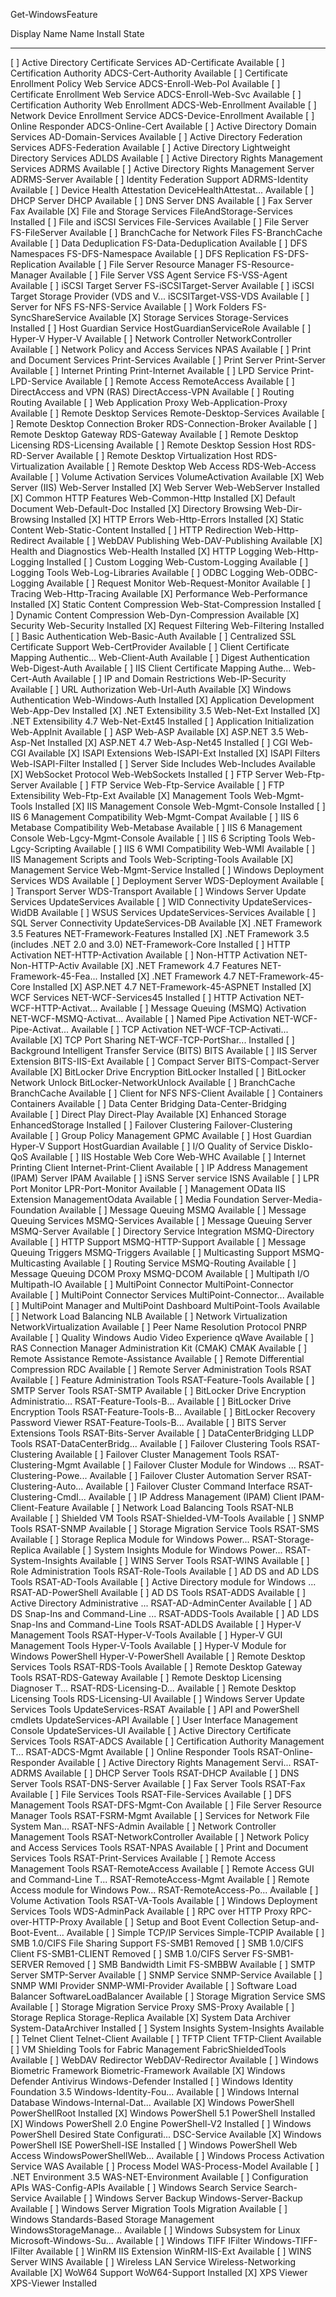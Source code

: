 Get-WindowsFeature


Display Name                                            Name                       Install State
------------                                            ----                       -------------
[ ] Active Directory Certificate Services               AD-Certificate                 Available
    [ ] Certification Authority                         ADCS-Cert-Authority            Available
    [ ] Certificate Enrollment Policy Web Service       ADCS-Enroll-Web-Pol            Available
    [ ] Certificate Enrollment Web Service              ADCS-Enroll-Web-Svc            Available
    [ ] Certification Authority Web Enrollment          ADCS-Web-Enrollment            Available
    [ ] Network Device Enrollment Service               ADCS-Device-Enrollment         Available
    [ ] Online Responder                                ADCS-Online-Cert               Available
[ ] Active Directory Domain Services                    AD-Domain-Services             Available
[ ] Active Directory Federation Services                ADFS-Federation                Available
[ ] Active Directory Lightweight Directory Services     ADLDS                          Available
[ ] Active Directory Rights Management Services         ADRMS                          Available
    [ ] Active Directory Rights Management Server       ADRMS-Server                   Available
    [ ] Identity Federation Support                     ADRMS-Identity                 Available
[ ] Device Health Attestation                           DeviceHealthAttestat...        Available
[ ] DHCP Server                                         DHCP                           Available
[ ] DNS Server                                          DNS                            Available
[ ] Fax Server                                          Fax                            Available
[X] File and Storage Services                           FileAndStorage-Services        Installed
    [ ] File and iSCSI Services                         File-Services                  Available
        [ ] File Server                                 FS-FileServer                  Available
        [ ] BranchCache for Network Files               FS-BranchCache                 Available
        [ ] Data Deduplication                          FS-Data-Deduplication          Available
        [ ] DFS Namespaces                              FS-DFS-Namespace               Available
        [ ] DFS Replication                             FS-DFS-Replication             Available
        [ ] File Server Resource Manager                FS-Resource-Manager            Available
        [ ] File Server VSS Agent Service               FS-VSS-Agent                   Available
        [ ] iSCSI Target Server                         FS-iSCSITarget-Server          Available
        [ ] iSCSI Target Storage Provider (VDS and V... iSCSITarget-VSS-VDS            Available
        [ ] Server for NFS                              FS-NFS-Service                 Available
        [ ] Work Folders                                FS-SyncShareService            Available
    [X] Storage Services                                Storage-Services               Installed
[ ] Host Guardian Service                               HostGuardianServiceRole        Available
[ ] Hyper-V                                             Hyper-V                        Available
[ ] Network Controller                                  NetworkController              Available
[ ] Network Policy and Access Services                  NPAS                           Available
[ ] Print and Document Services                         Print-Services                 Available
    [ ] Print Server                                    Print-Server                   Available
    [ ] Internet Printing                               Print-Internet                 Available
    [ ] LPD Service                                     Print-LPD-Service              Available
[ ] Remote Access                                       RemoteAccess                   Available
    [ ] DirectAccess and VPN (RAS)                      DirectAccess-VPN               Available
    [ ] Routing                                         Routing                        Available
    [ ] Web Application Proxy                           Web-Application-Proxy          Available
[ ] Remote Desktop Services                             Remote-Desktop-Services        Available
    [ ] Remote Desktop Connection Broker                RDS-Connection-Broker          Available
    [ ] Remote Desktop Gateway                          RDS-Gateway                    Available
    [ ] Remote Desktop Licensing                        RDS-Licensing                  Available
    [ ] Remote Desktop Session Host                     RDS-RD-Server                  Available
    [ ] Remote Desktop Virtualization Host              RDS-Virtualization             Available
    [ ] Remote Desktop Web Access                       RDS-Web-Access                 Available
[ ] Volume Activation Services                          VolumeActivation               Available
[X] Web Server (IIS)                                    Web-Server                     Installed
    [X] Web Server                                      Web-WebServer                  Installed
        [X] Common HTTP Features                        Web-Common-Http                Installed
            [X] Default Document                        Web-Default-Doc                Installed
            [X] Directory Browsing                      Web-Dir-Browsing               Installed
            [X] HTTP Errors                             Web-Http-Errors                Installed
            [X] Static Content                          Web-Static-Content             Installed
            [ ] HTTP Redirection                        Web-Http-Redirect              Available
            [ ] WebDAV Publishing                       Web-DAV-Publishing             Available
        [X] Health and Diagnostics                      Web-Health                     Installed
            [X] HTTP Logging                            Web-Http-Logging               Installed
            [ ] Custom Logging                          Web-Custom-Logging             Available
            [ ] Logging Tools                           Web-Log-Libraries              Available
            [ ] ODBC Logging                            Web-ODBC-Logging               Available
            [ ] Request Monitor                         Web-Request-Monitor            Available
            [ ] Tracing                                 Web-Http-Tracing               Available
        [X] Performance                                 Web-Performance                Installed
            [X] Static Content Compression              Web-Stat-Compression           Installed
            [ ] Dynamic Content Compression             Web-Dyn-Compression            Available
        [X] Security                                    Web-Security                   Installed
            [X] Request Filtering                       Web-Filtering                  Installed
            [ ] Basic Authentication                    Web-Basic-Auth                 Available
            [ ] Centralized SSL Certificate Support     Web-CertProvider               Available
            [ ] Client Certificate Mapping Authentic... Web-Client-Auth                Available
            [ ] Digest Authentication                   Web-Digest-Auth                Available
            [ ] IIS Client Certificate Mapping Authe... Web-Cert-Auth                  Available
            [ ] IP and Domain Restrictions              Web-IP-Security                Available
            [ ] URL Authorization                       Web-Url-Auth                   Available
            [X] Windows Authentication                  Web-Windows-Auth               Installed
        [X] Application Development                     Web-App-Dev                    Installed
            [X] .NET Extensibility 3.5                  Web-Net-Ext                    Installed
            [X] .NET Extensibility 4.7                  Web-Net-Ext45                  Installed
            [ ] Application Initialization              Web-AppInit                    Available
            [ ] ASP                                     Web-ASP                        Available
            [X] ASP.NET 3.5                             Web-Asp-Net                    Installed
            [X] ASP.NET 4.7                             Web-Asp-Net45                  Installed
            [ ] CGI                                     Web-CGI                        Available
            [X] ISAPI Extensions                        Web-ISAPI-Ext                  Installed
            [X] ISAPI Filters                           Web-ISAPI-Filter               Installed
            [ ] Server Side Includes                    Web-Includes                   Available
            [X] WebSocket Protocol                      Web-WebSockets                 Installed
    [ ] FTP Server                                      Web-Ftp-Server                 Available
        [ ] FTP Service                                 Web-Ftp-Service                Available
        [ ] FTP Extensibility                           Web-Ftp-Ext                    Available
    [X] Management Tools                                Web-Mgmt-Tools                 Installed
        [X] IIS Management Console                      Web-Mgmt-Console               Installed
        [ ] IIS 6 Management Compatibility              Web-Mgmt-Compat                Available
            [ ] IIS 6 Metabase Compatibility            Web-Metabase                   Available
            [ ] IIS 6 Management Console                Web-Lgcy-Mgmt-Console          Available
            [ ] IIS 6 Scripting Tools                   Web-Lgcy-Scripting             Available
            [ ] IIS 6 WMI Compatibility                 Web-WMI                        Available
        [ ] IIS Management Scripts and Tools            Web-Scripting-Tools            Available
        [X] Management Service                          Web-Mgmt-Service               Installed
[ ] Windows Deployment Services                         WDS                            Available
    [ ] Deployment Server                               WDS-Deployment                 Available
    [ ] Transport Server                                WDS-Transport                  Available
[ ] Windows Server Update Services                      UpdateServices                 Available
    [ ] WID Connectivity                                UpdateServices-WidDB           Available
    [ ] WSUS Services                                   UpdateServices-Services        Available
    [ ] SQL Server Connectivity                         UpdateServices-DB              Available
[X] .NET Framework 3.5 Features                         NET-Framework-Features         Installed
    [X] .NET Framework 3.5 (includes .NET 2.0 and 3.0)  NET-Framework-Core             Installed
    [ ] HTTP Activation                                 NET-HTTP-Activation            Available
    [ ] Non-HTTP Activation                             NET-Non-HTTP-Activ             Available
[X] .NET Framework 4.7 Features                         NET-Framework-45-Fea...        Installed
    [X] .NET Framework 4.7                              NET-Framework-45-Core          Installed
    [X] ASP.NET 4.7                                     NET-Framework-45-ASPNET        Installed
    [X] WCF Services                                    NET-WCF-Services45             Installed
        [ ] HTTP Activation                             NET-WCF-HTTP-Activat...        Available
        [ ] Message Queuing (MSMQ) Activation           NET-WCF-MSMQ-Activat...        Available
        [ ] Named Pipe Activation                       NET-WCF-Pipe-Activat...        Available
        [ ] TCP Activation                              NET-WCF-TCP-Activati...        Available
        [X] TCP Port Sharing                            NET-WCF-TCP-PortShar...        Installed
[ ] Background Intelligent Transfer Service (BITS)      BITS                           Available
    [ ] IIS Server Extension                            BITS-IIS-Ext                   Available
    [ ] Compact Server                                  BITS-Compact-Server            Available
[X] BitLocker Drive Encryption                          BitLocker                      Installed
[ ] BitLocker Network Unlock                            BitLocker-NetworkUnlock        Available
[ ] BranchCache                                         BranchCache                    Available
[ ] Client for NFS                                      NFS-Client                     Available
[ ] Containers                                          Containers                     Available
[ ] Data Center Bridging                                Data-Center-Bridging           Available
[ ] Direct Play                                         Direct-Play                    Available
[X] Enhanced Storage                                    EnhancedStorage                Installed
[ ] Failover Clustering                                 Failover-Clustering            Available
[ ] Group Policy Management                             GPMC                           Available
[ ] Host Guardian Hyper-V Support                       HostGuardian                   Available
[ ] I/O Quality of Service                              DiskIo-QoS                     Available
[ ] IIS Hostable Web Core                               Web-WHC                        Available
[ ] Internet Printing Client                            Internet-Print-Client          Available
[ ] IP Address Management (IPAM) Server                 IPAM                           Available
[ ] iSNS Server service                                 ISNS                           Available
[ ] LPR Port Monitor                                    LPR-Port-Monitor               Available
[ ] Management OData IIS Extension                      ManagementOdata                Available
[ ] Media Foundation                                    Server-Media-Foundation        Available
[ ] Message Queuing                                     MSMQ                           Available
    [ ] Message Queuing Services                        MSMQ-Services                  Available
        [ ] Message Queuing Server                      MSMQ-Server                    Available
        [ ] Directory Service Integration               MSMQ-Directory                 Available
        [ ] HTTP Support                                MSMQ-HTTP-Support              Available
        [ ] Message Queuing Triggers                    MSMQ-Triggers                  Available
        [ ] Multicasting Support                        MSMQ-Multicasting              Available
        [ ] Routing Service                             MSMQ-Routing                   Available
    [ ] Message Queuing DCOM Proxy                      MSMQ-DCOM                      Available
[ ] Multipath I/O                                       Multipath-IO                   Available
[ ] MultiPoint Connector                                MultiPoint-Connector           Available
    [ ] MultiPoint Connector Services                   MultiPoint-Connector...        Available
    [ ] MultiPoint Manager and MultiPoint Dashboard     MultiPoint-Tools               Available
[ ] Network Load Balancing                              NLB                            Available
[ ] Network Virtualization                              NetworkVirtualization          Available
[ ] Peer Name Resolution Protocol                       PNRP                           Available
[ ] Quality Windows Audio Video Experience              qWave                          Available
[ ] RAS Connection Manager Administration Kit (CMAK)    CMAK                           Available
[ ] Remote Assistance                                   Remote-Assistance              Available
[ ] Remote Differential Compression                     RDC                            Available
[ ] Remote Server Administration Tools                  RSAT                           Available
    [ ] Feature Administration Tools                    RSAT-Feature-Tools             Available
        [ ] SMTP Server Tools                           RSAT-SMTP                      Available
        [ ] BitLocker Drive Encryption Administratio... RSAT-Feature-Tools-B...        Available
            [ ] BitLocker Drive Encryption Tools        RSAT-Feature-Tools-B...        Available
            [ ] BitLocker Recovery Password Viewer      RSAT-Feature-Tools-B...        Available
        [ ] BITS Server Extensions Tools                RSAT-Bits-Server               Available
        [ ] DataCenterBridging LLDP Tools               RSAT-DataCenterBridg...        Available
        [ ] Failover Clustering Tools                   RSAT-Clustering                Available
            [ ] Failover Cluster Management Tools       RSAT-Clustering-Mgmt           Available
            [ ] Failover Cluster Module for Windows ... RSAT-Clustering-Powe...        Available
            [ ] Failover Cluster Automation Server      RSAT-Clustering-Auto...        Available
            [ ] Failover Cluster Command Interface      RSAT-Clustering-CmdI...        Available
        [ ] IP Address Management (IPAM) Client         IPAM-Client-Feature            Available
        [ ] Network Load Balancing Tools                RSAT-NLB                       Available
        [ ] Shielded VM Tools                           RSAT-Shielded-VM-Tools         Available
        [ ] SNMP Tools                                  RSAT-SNMP                      Available
        [ ] Storage Migration Service Tools             RSAT-SMS                       Available
        [ ] Storage Replica Module for Windows Power... RSAT-Storage-Replica           Available
        [ ] System Insights Module for Windows Power... RSAT-System-Insights           Available
        [ ] WINS Server Tools                           RSAT-WINS                      Available
    [ ] Role Administration Tools                       RSAT-Role-Tools                Available
        [ ] AD DS and AD LDS Tools                      RSAT-AD-Tools                  Available
            [ ] Active Directory module for Windows ... RSAT-AD-PowerShell             Available
            [ ] AD DS Tools                             RSAT-ADDS                      Available
                [ ] Active Directory Administrative ... RSAT-AD-AdminCenter            Available
                [ ] AD DS Snap-Ins and Command-Line ... RSAT-ADDS-Tools                Available
            [ ] AD LDS Snap-Ins and Command-Line Tools  RSAT-ADLDS                     Available
        [ ] Hyper-V Management Tools                    RSAT-Hyper-V-Tools             Available
            [ ] Hyper-V GUI Management Tools            Hyper-V-Tools                  Available
            [ ] Hyper-V Module for Windows PowerShell   Hyper-V-PowerShell             Available
        [ ] Remote Desktop Services Tools               RSAT-RDS-Tools                 Available
            [ ] Remote Desktop Gateway Tools            RSAT-RDS-Gateway               Available
            [ ] Remote Desktop Licensing Diagnoser T... RSAT-RDS-Licensing-D...        Available
            [ ] Remote Desktop Licensing Tools          RDS-Licensing-UI               Available
        [ ] Windows Server Update Services Tools        UpdateServices-RSAT            Available
            [ ] API and PowerShell cmdlets              UpdateServices-API             Available
            [ ] User Interface Management Console       UpdateServices-UI              Available
        [ ] Active Directory Certificate Services Tools RSAT-ADCS                      Available
            [ ] Certification Authority Management T... RSAT-ADCS-Mgmt                 Available
            [ ] Online Responder Tools                  RSAT-Online-Responder          Available
        [ ] Active Directory Rights Management Servi... RSAT-ADRMS                     Available
        [ ] DHCP Server Tools                           RSAT-DHCP                      Available
        [ ] DNS Server Tools                            RSAT-DNS-Server                Available
        [ ] Fax Server Tools                            RSAT-Fax                       Available
        [ ] File Services Tools                         RSAT-File-Services             Available
            [ ] DFS Management Tools                    RSAT-DFS-Mgmt-Con              Available
            [ ] File Server Resource Manager Tools      RSAT-FSRM-Mgmt                 Available
            [ ] Services for Network File System Man... RSAT-NFS-Admin                 Available
        [ ] Network Controller Management Tools         RSAT-NetworkController         Available
        [ ] Network Policy and Access Services Tools    RSAT-NPAS                      Available
        [ ] Print and Document Services Tools           RSAT-Print-Services            Available
        [ ] Remote Access Management Tools              RSAT-RemoteAccess              Available
            [ ] Remote Access GUI and Command-Line T... RSAT-RemoteAccess-Mgmt         Available
            [ ] Remote Access module for Windows Pow... RSAT-RemoteAccess-Po...        Available
        [ ] Volume Activation Tools                     RSAT-VA-Tools                  Available
        [ ] Windows Deployment Services Tools           WDS-AdminPack                  Available
[ ] RPC over HTTP Proxy                                 RPC-over-HTTP-Proxy            Available
[ ] Setup and Boot Event Collection                     Setup-and-Boot-Event...        Available
[ ] Simple TCP/IP Services                              Simple-TCPIP                   Available
[ ] SMB 1.0/CIFS File Sharing Support                   FS-SMB1                          Removed
    [ ] SMB 1.0/CIFS Client                             FS-SMB1-CLIENT                   Removed
    [ ] SMB 1.0/CIFS Server                             FS-SMB1-SERVER                   Removed
[ ] SMB Bandwidth Limit                                 FS-SMBBW                       Available
[ ] SMTP Server                                         SMTP-Server                    Available
[ ] SNMP Service                                        SNMP-Service                   Available
    [ ] SNMP WMI Provider                               SNMP-WMI-Provider              Available
[ ] Software Load Balancer                              SoftwareLoadBalancer           Available
[ ] Storage Migration Service                           SMS                            Available
[ ] Storage Migration Service Proxy                     SMS-Proxy                      Available
[ ] Storage Replica                                     Storage-Replica                Available
[X] System Data Archiver                                System-DataArchiver            Installed
[ ] System Insights                                     System-Insights                Available
[ ] Telnet Client                                       Telnet-Client                  Available
[ ] TFTP Client                                         TFTP-Client                    Available
[ ] VM Shielding Tools for Fabric Management            FabricShieldedTools            Available
[ ] WebDAV Redirector                                   WebDAV-Redirector              Available
[ ] Windows Biometric Framework                         Biometric-Framework            Available
[X] Windows Defender Antivirus                          Windows-Defender               Installed
[ ] Windows Identity Foundation 3.5                     Windows-Identity-Fou...        Available
[ ] Windows Internal Database                           Windows-Internal-Dat...        Available
[X] Windows PowerShell                                  PowerShellRoot                 Installed
    [X] Windows PowerShell 5.1                          PowerShell                     Installed
    [X] Windows PowerShell 2.0 Engine                   PowerShell-V2                  Installed
    [ ] Windows PowerShell Desired State Configurati... DSC-Service                    Available
    [X] Windows PowerShell ISE                          PowerShell-ISE                 Installed
    [ ] Windows PowerShell Web Access                   WindowsPowerShellWeb...        Available
[ ] Windows Process Activation Service                  WAS                            Available
    [ ] Process Model                                   WAS-Process-Model              Available
    [ ] .NET Environment 3.5                            WAS-NET-Environment            Available
    [ ] Configuration APIs                              WAS-Config-APIs                Available
[ ] Windows Search Service                              Search-Service                 Available
[ ] Windows Server Backup                               Windows-Server-Backup          Available
[ ] Windows Server Migration Tools                      Migration                      Available
[ ] Windows Standards-Based Storage Management          WindowsStorageManage...        Available
[ ] Windows Subsystem for Linux                         Microsoft-Windows-Su...        Available
[ ] Windows TIFF IFilter                                Windows-TIFF-IFilter           Available
[ ] WinRM IIS Extension                                 WinRM-IIS-Ext                  Available
[ ] WINS Server                                         WINS                           Available
[ ] Wireless LAN Service                                Wireless-Networking            Available
[X] WoW64 Support                                       WoW64-Support                  Installed
[X] XPS Viewer                                          XPS-Viewer                     Installed


